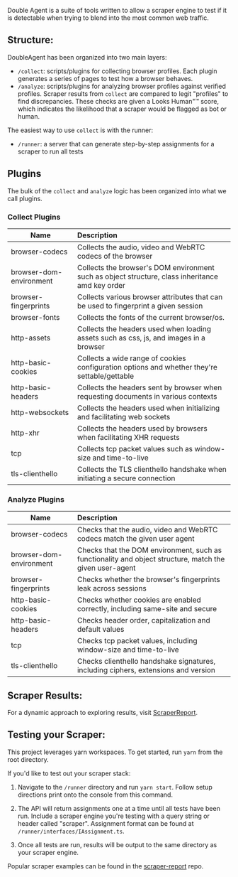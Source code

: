 Double Agent is a suite of tools written to allow a scraper engine to test if it is detectable when trying to blend into the most common web traffic.

## Structure:

DoubleAgent has been organized into two main layers:
 
- `/collect`: scripts/plugins for collecting browser profiles. Each plugin generates a series of pages to test how a browser behaves.
- `/analyze`: scripts/plugins for analyzing browser profiles against verified profiles. Scraper results from `collect` are compared to legit "profiles" to find discrepancies. These checks are given a Looks Human"&trade; score, which indicates the likelihood that a scraper would be flagged as bot or human.
 
The easiest way to use `collect` is with the runner:
- `/runner`: a server that can generate step-by-step assignments for a scraper to run all tests

## Plugins

The bulk of the `collect` and `analyze` logic has been organized into what we call plugins.

### Collect Plugins
Name | Description
--- | :---
browser-codecs | Collects the audio, video and WebRTC codecs of the browser
browser-dom-environment | Collects the browser's DOM environment such as object structure, class inheritance amd key order
browser-fingerprints | Collects various browser attributes that can be used to fingerprint a given session
browser-fonts | Collects the fonts of the current browser/os.
http-assets | Collects the headers used when loading assets such as css, js, and images in a browser
http-basic-cookies | Collects a wide range of cookies configuration options and whether they're settable/gettable
http-basic-headers | Collects the headers sent by browser when requesting documents in various contexts
http-websockets | Collects the headers used when initializing and facilitating web sockets
http-xhr | Collects the headers used by browsers when facilitating XHR requests
tcp | Collects tcp packet values such as window-size and time-to-live
tls-clienthello | Collects the TLS clienthello handshake when initiating a secure connection

### Analyze Plugins

Name | Description
--- | :---
browser-codecs | Checks that the audio, video and WebRTC codecs match the given user agent
browser-dom-environment | Checks that the DOM environment, such as functionality and object structure, match the given user-agent
browser-fingerprints | Checks whether the browser's fingerprints leak across sessions
http-basic-cookies | Checks whether cookies are enabled correctly, including same-site and secure
http-basic-headers | Checks header order, capitalization and default values
tcp | Checks tcp packet values, including window-size and time-to-live
tls-clienthello | Checks clienthello handshake signatures, including ciphers, extensions and version

## Scraper Results:

For a dynamic approach to exploring results, visit [ScraperReport](https://scraper.report).

## Testing your Scraper:

This project leverages yarn workspaces. To get started, run `yarn` from the root directory.

If you'd like to test out your scraper stack:

1. Navigate to the `/runner` directory and run `yarn start`. Follow setup directions print onto the console from this command. 

2. The API will return assignments one at a time until all tests have been run. Include a scraper engine you're testing with
   a query string or header called "scraper". Assignment format can be found at `/runner/interfaces/IAssignment.ts`.

3. Once all tests are run, results will be output to the same directory as your scraper engine.

Popular scraper examples can be found in the [scraper-report](https://github.com/ulixee/scraper-report) repo.
